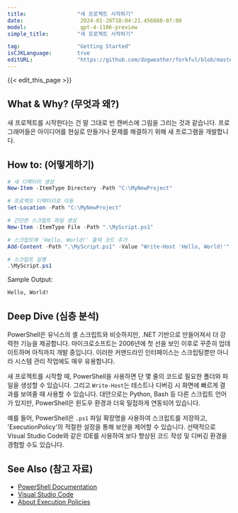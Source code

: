 ```yaml
---
title:                "새 프로젝트 시작하기"
date:                  2024-01-20T18:04:21.456880-07:00
model:                 gpt-4-1106-preview
simple_title:         "새 프로젝트 시작하기"

tag:                  "Getting Started"
isCJKLanguage:        true
editURL:              "https://github.com/dogweather/forkful/blob/master/content/ko/powershell/starting-a-new-project.md"
---
```


{{< edit_this_page >}}

## What & Why? (무엇과 왜?)
새 프로젝트를 시작한다는 건 말 그대로 빈 캔버스에 그림을 그리는 것과 같습니다. 프로그래머들은 아이디어를 현실로 만들거나 문제를 해결하기 위해 새 프로그램을 개발합니다.

## How to: (어떻게하기)
```PowerShell
# 새 디렉터리 생성
New-Item -ItemType Directory -Path "C:\MyNewProject"

# 프로젝트 디렉터리로 이동
Set-Location -Path "C:\MyNewProject"

# 간단한 스크립트 파일 생성
New-Item -ItemType File -Path ".\MyScript.ps1"

# 스크립트에 'Hello, World!' 출력 코드 추가
Add-Content -Path ".\MyScript.ps1" -Value "Write-Host 'Hello, World!'"

# 스크립트 실행
.\MyScript.ps1
```
Sample Output:
```
Hello, World!
```
## Deep Dive (심층 분석)
PowerShell은 유닉스의 셸 스크립트와 비슷하지만, .NET 기반으로 만들어져서 더 강력한 기능을 제공합니다. 마이크로소프트는 2006년에 첫 선을 보인 이후로 꾸준히 업데이트하며 아직까지 개발 중입니다. 이러한 커맨드라인 인터페이스는 스크립팅뿐만 아니라 시스템 관리 작업에도 매우 유용합니다.

새 프로젝트를 시작할 때, PowerShell을 사용하면 단 몇 줄의 코드로 필요한 폴더와 파일을 생성할 수 있습니다. 그리고 `Write-Host`는 테스트나 디버깅 시 화면에 빠르게 결과를 보여줄 때 사용할 수 있습니다. 대안으로는 Python, Bash 등 다른 스크립트 언어가 있지만, PowerShell은 윈도우 환경과 더욱 밀접하게 연동되어 있습니다. 

예를 들어, PowerShell은 `.ps1` 파일 확장명을 사용하여 스크립트를 저장하고, 'ExecutionPolicy'의 적절한 설정을 통해 보안을 제어할 수 있습니다. 선택적으로 Visual Studio Code와 같은 IDE를 사용하여 보다 향상된 코드 작성 및 디버깅 환경을 경험할 수도 있습니다.

## See Also (참고 자료)
- [PowerShell Documentation](https://docs.microsoft.com/en-us/powershell/)
- [Visual Studio Code](https://code.visualstudio.com/)
- [About Execution Policies](https://docs.microsoft.com/en-us/powershell/module/microsoft.powershell.security/set-executionpolicy?view=powershell-7.1)
